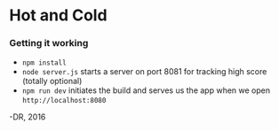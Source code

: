 # Hot and Cold

### Getting it working
* `npm install`
* `node server.js` starts a server on port 8081 for tracking high score (totally optional)
* `npm run dev` initiates the build and serves us the app when we open `http://localhost:8080`

-DR, 2016

